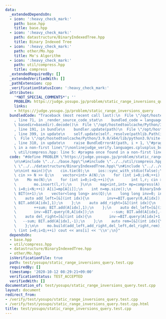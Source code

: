```yaml
---
data:
  _extendedDependsOn:
  - icon: ':heavy_check_mark:'
    path: base.hpp
    title: base.hpp
  - icon: ':heavy_check_mark:'
    path: datastructure/BinaryIndexedTree.hpp
    title: Binary Indexed Tree
  - icon: ':heavy_check_mark:'
    path: other/Mo.hpp
    title: Mo's Algorithm
  - icon: ':heavy_check_mark:'
    path: util/compress.hpp
    title: compress
  _extendedRequiredBy: []
  _extendedVerifiedWith: []
  _pathExtension: cpp
  _verificationStatusIcon: ':heavy_check_mark:'
  attributes:
    '*NOT_SPECIAL_COMMENTS*': ''
    PROBLEM: https://judge.yosupo.jp/problem/static_range_inversions_query
    links:
    - https://judge.yosupo.jp/problem/static_range_inversions_query
  bundledCode: "Traceback (most recent call last):\n  File \"/opt/hostedtoolcache/Python/3.9.0/x64/lib/python3.9/site-packages/onlinejudge_verify/documentation/build.py\"\
    , line 71, in _render_source_code_stat\n    bundled_code = language.bundle(stat.path,\
    \ basedir=basedir).decode()\n  File \"/opt/hostedtoolcache/Python/3.9.0/x64/lib/python3.9/site-packages/onlinejudge_verify/languages/cplusplus.py\"\
    , line 191, in bundle\n    bundler.update(path)\n  File \"/opt/hostedtoolcache/Python/3.9.0/x64/lib/python3.9/site-packages/onlinejudge_verify/languages/cplusplus_bundle.py\"\
    , line 399, in update\n    self.update(self._resolve(pathlib.Path(included), included_from=path))\n\
    \  File \"/opt/hostedtoolcache/Python/3.9.0/x64/lib/python3.9/site-packages/onlinejudge_verify/languages/cplusplus_bundle.py\"\
    , line 310, in update\n    raise BundleErrorAt(path, i + 1, \"#pragma once found\
    \ in a non-first line\")\nonlinejudge_verify.languages.cplusplus_bundle.BundleErrorAt:\
    \ util/compress.hpp: line 5: #pragma once found in a non-first line\n"
  code: "#define PROBLEM \"https://judge.yosupo.jp/problem/static_range_inversions_query\"\
    \n\n#include \"../../base.hpp\"\n#include \"../../util/compress.hpp\"\n#include\
    \ \"../../datastructure/BinaryIndexedTree.hpp\"\n#include \"../../other/Mo.hpp\"\
    \n\nint main(){\n    cin.tie(0);\n    ios::sync_with_stdio(false);\n    int N,Q;\
    \ cin >> N >> Q;\n    vector<int> A(N);\n    for (int i=0;i<N;++i) cin >> A[i];\n\
    \n    Mo mo(N);\n    for (int i=0;i<Q;++i){\n        int l,r; cin >> l >> r;\n\
    \        mo.insert(l,r);\n    }\n\n    map<int,int> mp=compress(A);\n    for (int\
    \ i=0;i<N;++i) A[i]=mp[A[i]];\n    int n=mp.size();\n    BinaryIndexedTree<int>\
    \ BIT(n+1);\n    vector<long long> ans(Q);\n    long long inv=0; int sum=0;\n\
    \    auto add_left=[&](int idx){\n        inv+=BIT.query(0,A[idx]);\n        ++sum;\
    \ BIT.add(A[idx],1);\n    };\n    auto add_right=[&](int idx){\n        inv+=BIT.query(A[idx]+1,n);\n\
    \        ++sum; BIT.add(A[idx],1);\n    };\n    auto del_left=[&](int idx){\n\
    \        inv-=BIT.query(0,A[idx]);\n        --sum; BIT.add(A[idx],-1);\n    };\n\
    \    auto del_right=[&](int idx){\n        inv-=BIT.query(A[idx]+1,n);\n     \
    \   --sum; BIT.add(A[idx],-1);\n    };\n    auto rem=[&](int idx){\n        ans[idx]=inv;\n\
    \    };\n\n    mo.build(add_left,add_right,del_left,del_right,rem);\n\n    for\
    \ (int i=0;i<Q;++i) cout << ans[i] << '\\n';\n}"
  dependsOn:
  - base.hpp
  - util/compress.hpp
  - datastructure/BinaryIndexedTree.hpp
  - other/Mo.hpp
  isVerificationFile: true
  path: test/yosupo/static_range_inversions_query.test.cpp
  requiredBy: []
  timestamp: '2020-10-12 08:29:21+09:00'
  verificationStatus: TEST_ACCEPTED
  verifiedWith: []
documentation_of: test/yosupo/static_range_inversions_query.test.cpp
layout: document
redirect_from:
- /verify/test/yosupo/static_range_inversions_query.test.cpp
- /verify/test/yosupo/static_range_inversions_query.test.cpp.html
title: test/yosupo/static_range_inversions_query.test.cpp
---
```


